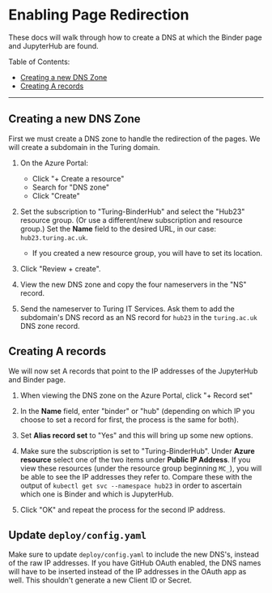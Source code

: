 # Enabling Page Redirection

These docs will walk through how to create a DNS at which the Binder page and JupyterHub are found.

Table of Contents:

- [Creating a new DNS Zone](#creating-a-new-dns-zone)
- [Creating A records](#creating-a-records)

---

## Creating a new DNS Zone

First we must create a DNS zone to handle the redirection of the pages.
We will create a subdomain in the Turing domain.

1. On the Azure Portal:

   - Click "+ Create a resource"
   - Search for "DNS zone"
   - Click "Create"

2. Set the subscription to "Turing-BinderHub" and select the "Hub23" resource group.
   (Or use a different/new subscription and resource group.)
   Set the **Name** field to the desired URL, in our case: `hub23.turing.ac.uk`.

   - If you created a new resource group, you will have to set its location.

3. Click "Review + create".

4. View the new DNS zone and copy the four nameservers in the "NS" record.

5. Send the nameserver to Turing IT Services.
   Ask them to add the subdomain's DNS record as an NS record for `hub23` in the `turing.ac.uk` DNS zone record.

## Creating A records

We will now set A records that point to the IP addresses of the JupyterHub and Binder page.

1. When viewing the DNS zone on the Azure Portal, click "+ Record set"

2. In the **Name** field, enter "binder" or "hub" (depending on which IP you choose to set a record for first, the process is the same for both).

3. Set **Alias record set** to "Yes" and this will bring up some new options.

4. Make sure the subscription is set to "Turing-BinderHub".
   Under **Azure resource** select one of the two items under **Public IP Address**.
   If you view these resources (under the resource group beginning `MC_`), you will be able to see the IP addresses they refer to. Compare these with the output of `kubectl get svc --namespace hub23` in order to ascertain which one is Binder and which is JupyterHub.

5. Click "OK" and repeat the process for the second IP address.

## Update `deploy/config.yaml`

Make sure to update `deploy/config.yaml` to include the new DNS's, instead of the raw IP addresses.
If you have GitHub OAuth enabled, the DNS names will have to be inserted instead of the IP addresses in the OAuth app as well.
This shouldn't generate a new Client ID or Secret.
